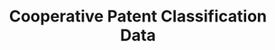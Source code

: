 ---
layout: default
bigquery: https://console.cloud.google.com/bigquery?p=patents-public-data&d=cpc&page=dataset
citation: '“Cooperative Patent Classification” by the EPO and USPTO, for public use. '
contributors: EPO, USPTO
cost: None
description: Cooperative Patent Classification Data contains the scheme and definitions
  of the Cooperative Patent Classification system for classifying patent documents.
  The CPC is the result of a partnership between the EPO and the USPTO in their joint
  effort to develop a common, internationally compatible classification system for
  technical documents, in particular patent publications, which will be used by both
  offices in the patent granting process
documentation: https://www.cooperativepatentclassification.org/cpcSchemeAndDefinitions
last_edit: 04/06/2022, 06:55:07
location: https://www.cooperativepatentclassification.org/index
maintained_by: USPTO, EPO
schema_fields:
- applicationReferences
- sizeCache
- notAllocatable
- residualReferences
- breakdown_code
- definition
- not_allocatable
- glossary
- parents
- breakdownCode
- informativeReferences
- titleFull
- ipcConcordant
- additional_only
- date_revised
- limitingReferences
- ipc_concordant
- childGroups
- level
- limiting_references
- application_references
- dateRevised
- title_part
- title_full
- informative_references
- status
- residual_references
- synonyms
- child_groups
- children
- titlePart
- symbol
shortname: cooperative_patent_classification
tags:
- patents
- science
title: Cooperative Patent Classification Data
uuid: 984374a7-16e9-4b35-9445-458daceb01bf
---